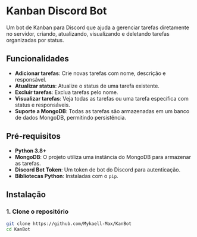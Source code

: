 # Kanban Discord Bot

Um bot de Kanban para Discord que ajuda a gerenciar tarefas diretamente no servidor, criando, atualizando, visualizando e deletando tarefas organizadas por status.

## Funcionalidades

- **Adicionar tarefas**: Crie novas tarefas com nome, descrição e responsável.
- **Atualizar status**: Atualize o status de uma tarefa existente.
- **Excluir tarefas**: Exclua tarefas pelo nome.
- **Visualizar tarefas**: Veja todas as tarefas ou uma tarefa específica com status e responsáveis.
- **Suporte a MongoDB**: Todas as tarefas são armazenadas em um banco de dados MongoDB, permitindo persistência.

## Pré-requisitos

- **Python 3.8+**
- **MongoDB**: O projeto utiliza uma instância do MongoDB para armazenar as tarefas.
- **Discord Bot Token**: Um token de bot do Discord para autenticação.
- **Bibliotecas Python**: Instaladas com o `pip`.

## Instalação

### 1. Clone o repositório
```bash
git clone https://github.com/Mykaell-Max/KanBot
cd KanBot
```